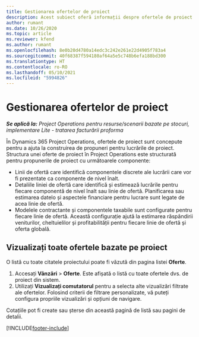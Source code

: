 ```yaml
---
title: Gestionarea ofertelor de proiect
description: Acest subiect oferă informații despre ofertele de proiect.
author: rumant
ms.date: 10/26/2020
ms.topic: article
ms.reviewer: kfend
ms.author: rumant
ms.openlocfilehash: 8e0b20d4780a14edc3c242e261e22d4905f783a4
ms.sourcegitcommit: 40f68387f594180af64a5e5c748b6efa188bd300
ms.translationtype: HT
ms.contentlocale: ro-RO
ms.lasthandoff: 05/10/2021
ms.locfileid: "5994826"
---
```

# <a name="manage-project-quotes"></a>Gestionarea ofertelor de proiect

_**Se aplică la:** Project Operations pentru resurse/scenarii bazate pe stocuri, implementare Lite - tratarea facturării proforma_

În Dynamics 365 Project Operations, ofertele de proiect sunt concepute pentru a ajuta la construirea de propuneri pentru lucrările de proiect. Structura unei oferte de proiect în Project Operations este structurată pentru propunerile de proiect cu următoarele componente:

  - Linii de ofertă care identifică componentele discrete ale lucrării care vor fi prezentate ca componente de nivel înalt.
  - Detaliile liniei de ofertă care identifică și estimează lucrările pentru fiecare componentă de nivel înalt sau linie de ofertă. Planificarea sau estimarea datelo și aspectele financiare pentru lucrare sunt legate de acea linie de ofertă.
  - Modelele contractante și componentele taxabile sunt configurate pentru fiecare linie de ofertă. Această configurație ajută la estimarea răspândirii veniturilor, cheltuielilor și profitabilității pentru fiecare linie de ofertă și oferta globală.

## <a name="view-all-project-based-quotes"></a>Vizualizați toate ofertele bazate pe proiect

O listă cu toate citatele proiectului poate fi văzută din pagina listei **Oferte**. 

1. Accesați **Vânzări** > **Oferte**. Este afișată o listă cu toate ofertele dvs. de proiect din sistem. 
2. Utilizați **Vizualizați comutatorul** pentru a selecta alte vizualizări filtrate ale ofertelor. Folosind criterii de filtrare personalizate, vă puteți configura propriile vizualizări și opțiuni de navigare.

Cotațiile pot fi create sau șterse din această pagină de listă sau pagini de detalii.


[!INCLUDE[footer-include](../../includes/footer-banner.md)]